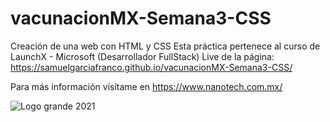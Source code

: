# vacunacionMX-Semana3-CSS
Creación de una web con HTML y CSS
Esta práctica pertenece al curso de LaunchX - Microsoft (Desarrollador FullStack)
Live de la página: https://samuelgarciafranco.github.io/vacunacionMX-Semana3-CSS/

Para más información visítame en https://www.nanotech.com.mx/

![Logo grande 2021](https://user-images.githubusercontent.com/99108054/158049920-0e252fa3-146d-49c9-b2b4-ec53a1280ec7.png)

